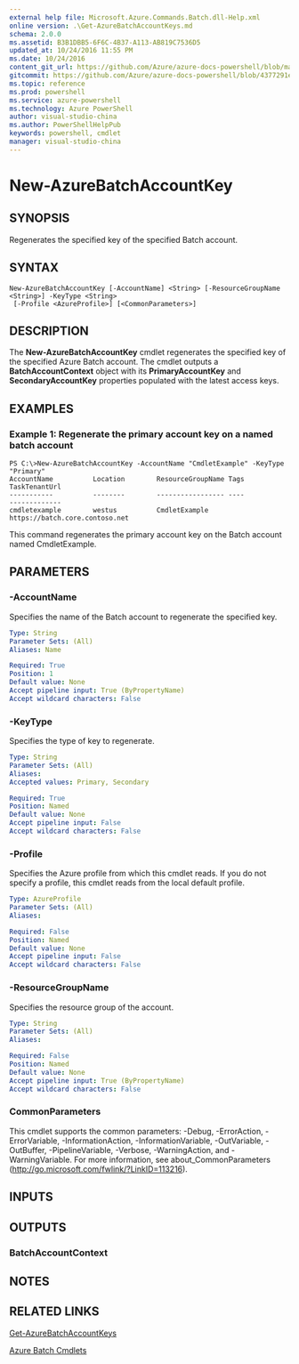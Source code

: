 ```yaml
---
external help file: Microsoft.Azure.Commands.Batch.dll-Help.xml
online version: .\Get-AzureBatchAccountKeys.md
schema: 2.0.0
ms.assetid: B3B1DBB5-6F6C-4B37-A113-AB819C7536D5
updated_at: 10/24/2016 11:55 PM
ms.date: 10/24/2016
content_git_url: https://github.com/Azure/azure-docs-powershell/blob/master/azureps-cmdlets-docs/ResourceManager/AzureRM.Batch/v0.9.8/New-AzureBatchAccountKey.md
gitcommit: https://github.com/Azure/azure-docs-powershell/blob/4377291ee360e58e2c1c5d644155daf6a0279055/azureps-cmdlets-docs/ResourceManager/AzureRM.Batch/v0.9.8/New-AzureBatchAccountKey.md
ms.topic: reference
ms.prod: powershell
ms.service: azure-powershell
ms.technology: Azure PowerShell
author: visual-studio-china
ms.author: PowerShellHelpPub
keywords: powershell, cmdlet
manager: visual-studio-china
---
```


# New-AzureBatchAccountKey

## SYNOPSIS
Regenerates the specified key of the specified Batch account.

## SYNTAX

```
New-AzureBatchAccountKey [-AccountName] <String> [-ResourceGroupName <String>] -KeyType <String>
 [-Profile <AzureProfile>] [<CommonParameters>]
```

## DESCRIPTION
The **New-AzureBatchAccountKey** cmdlet regenerates the specified key of the specified Azure Batch account.
The cmdlet outputs a **BatchAccountContext** object with its **PrimaryAccountKey** and **SecondaryAccountKey** properties populated with the latest access keys.

## EXAMPLES

### Example 1: Regenerate the primary account key on a named batch account
```
PS C:\>New-AzureBatchAccountKey -AccountName "CmdletExample" -KeyType "Primary"
AccountName          Location        ResourceGroupName Tags               TaskTenantUrl
-----------          --------        ----------------- ----               -------------
cmdletexample        westus          CmdletExample                        https://batch.core.contoso.net
```

This command regenerates the primary account key on the Batch account named CmdletExample.

## PARAMETERS

### -AccountName
Specifies the name of the Batch account to regenerate the specified key.

```yaml
Type: String
Parameter Sets: (All)
Aliases: Name

Required: True
Position: 1
Default value: None
Accept pipeline input: True (ByPropertyName)
Accept wildcard characters: False
```

### -KeyType
Specifies the type of key to regenerate.

```yaml
Type: String
Parameter Sets: (All)
Aliases: 
Accepted values: Primary, Secondary

Required: True
Position: Named
Default value: None
Accept pipeline input: False
Accept wildcard characters: False
```

### -Profile
Specifies the Azure profile from which this cmdlet reads.
If you do not specify a profile, this cmdlet reads from the local default profile.

```yaml
Type: AzureProfile
Parameter Sets: (All)
Aliases: 

Required: False
Position: Named
Default value: None
Accept pipeline input: False
Accept wildcard characters: False
```

### -ResourceGroupName
Specifies the resource group of the account.

```yaml
Type: String
Parameter Sets: (All)
Aliases: 

Required: False
Position: Named
Default value: None
Accept pipeline input: True (ByPropertyName)
Accept wildcard characters: False
```

### CommonParameters
This cmdlet supports the common parameters: -Debug, -ErrorAction, -ErrorVariable, -InformationAction, -InformationVariable, -OutVariable, -OutBuffer, -PipelineVariable, -Verbose, -WarningAction, and -WarningVariable. For more information, see about_CommonParameters (http://go.microsoft.com/fwlink/?LinkID=113216).

## INPUTS

## OUTPUTS

### BatchAccountContext

## NOTES

## RELATED LINKS

[Get-AzureBatchAccountKeys](./Get-AzureBatchAccountKeys.md)

[Azure Batch Cmdlets](./AzureRM.Batch.md)


